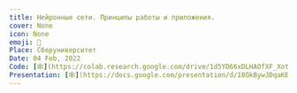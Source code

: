 ```yaml
---
title: Нейронные сети. Принципы работы и приложения.
cover: None
icon: None
emoji: 🧠
Place: Сберуниверситет
Date: 04 Feb, 2022
Code: [🕸](https://colab.research.google.com/drive/1d5YD66xDLHAOfXF_XotxF-gCzzdYwaCG)
Presentation: [🕸](https://docs.google.com/presentation/d/18OkBywJDqaKB3Mv3aDU9xsDcESFglEJZOkKjU5hpVFU/)
---
```


